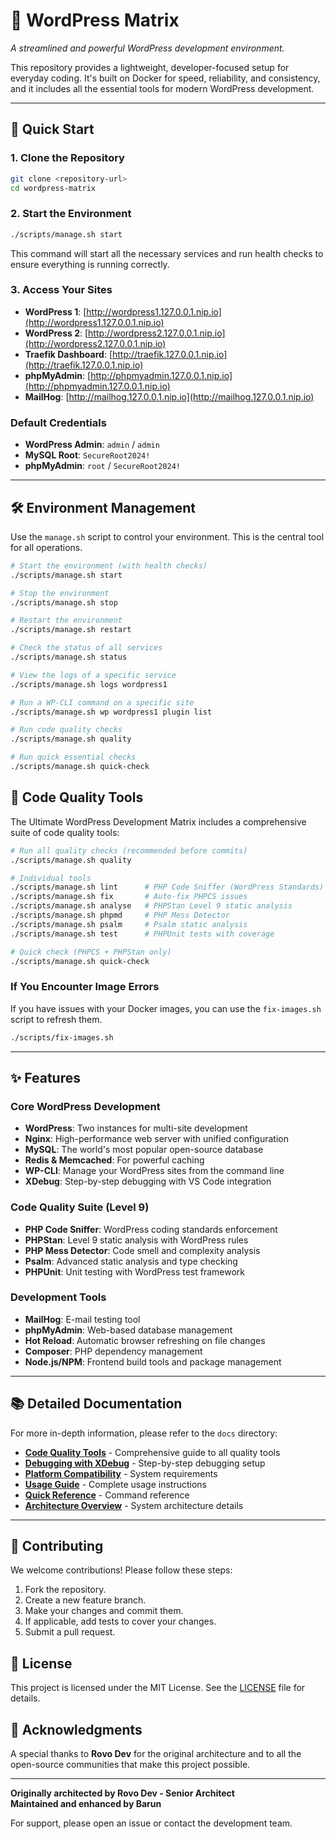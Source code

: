 # 🚀 WordPress Matrix

*A streamlined and powerful WordPress development environment.*

This repository provides a lightweight, developer-focused setup for everyday coding. It's built on Docker for speed, reliability, and consistency, and it includes all the essential tools for modern WordPress development.

---

## 🚀 Quick Start

### 1. Clone the Repository
```bash
git clone <repository-url>
cd wordpress-matrix
```

### 2. Start the Environment
```bash
./scripts/manage.sh start
```
This command will start all the necessary services and run health checks to ensure everything is running correctly.

### 3. Access Your Sites
- **WordPress 1**: [http://wordpress1.127.0.0.1.nip.io](http://wordpress1.127.0.0.1.nip.io)
- **WordPress 2**: [http://wordpress2.127.0.0.1.nip.io](http://wordpress2.127.0.0.1.nip.io)
- **Traefik Dashboard**: [http://traefik.127.0.0.1.nip.io](http://traefik.127.0.0.1.nip.io)
- **phpMyAdmin**: [http://phpmyadmin.127.0.0.1.nip.io](http://phpmyadmin.127.0.0.1.nip.io)
- **MailHog**: [http://mailhog.127.0.0.1.nip.io](http://mailhog.127.0.0.1.nip.io)

### Default Credentials
- **WordPress Admin**: `admin` / `admin`
- **MySQL Root**: `SecureRoot2024!`
- **phpMyAdmin**: `root` / `SecureRoot2024!`

---

## 🛠️ Environment Management

Use the `manage.sh` script to control your environment. This is the central tool for all operations.

```bash
# Start the environment (with health checks)
./scripts/manage.sh start

# Stop the environment
./scripts/manage.sh stop

# Restart the environment
./scripts/manage.sh restart

# Check the status of all services
./scripts/manage.sh status

# View the logs of a specific service
./scripts/manage.sh logs wordpress1

# Run a WP-CLI command on a specific site
./scripts/manage.sh wp wordpress1 plugin list

# Run code quality checks
./scripts/manage.sh quality

# Run quick essential checks
./scripts/manage.sh quick-check
```

## 🎯 Code Quality Tools

The Ultimate WordPress Development Matrix includes a comprehensive suite of code quality tools:

```bash
# Run all quality checks (recommended before commits)
./scripts/manage.sh quality

# Individual tools
./scripts/manage.sh lint      # PHP Code Sniffer (WordPress Standards)
./scripts/manage.sh fix       # Auto-fix PHPCS issues
./scripts/manage.sh analyse   # PHPStan Level 9 static analysis
./scripts/manage.sh phpmd     # PHP Mess Detector
./scripts/manage.sh psalm     # Psalm static analysis
./scripts/manage.sh test      # PHPUnit tests with coverage

# Quick check (PHPCS + PHPStan only)
./scripts/manage.sh quick-check
```

### If You Encounter Image Errors

If you have issues with your Docker images, you can use the `fix-images.sh` script to refresh them.

```bash
./scripts/fix-images.sh
```

---

## ✨ Features

### **Core WordPress Development**
- **WordPress**: Two instances for multi-site development
- **Nginx**: High-performance web server with unified configuration
- **MySQL**: The world's most popular open-source database
- **Redis & Memcached**: For powerful caching
- **WP-CLI**: Manage your WordPress sites from the command line
- **XDebug**: Step-by-step debugging with VS Code integration

### **Code Quality Suite (Level 9)**
- **PHP Code Sniffer**: WordPress coding standards enforcement
- **PHPStan**: Level 9 static analysis with WordPress rules
- **PHP Mess Detector**: Code smell and complexity analysis
- **Psalm**: Advanced static analysis and type checking
- **PHPUnit**: Unit testing with WordPress test framework

### **Development Tools**
- **MailHog**: E-mail testing tool
- **phpMyAdmin**: Web-based database management
- **Hot Reload**: Automatic browser refreshing on file changes
- **Composer**: PHP dependency management
- **Node.js/NPM**: Frontend build tools and package management

---

## 📚 Detailed Documentation

For more in-depth information, please refer to the `docs` directory:

- **[Code Quality Tools](docs/CODE_QUALITY.md)** - Comprehensive guide to all quality tools
- **[Debugging with XDebug](docs/DEBUGGING.md)** - Step-by-step debugging setup
- **[Platform Compatibility](docs/PLATFORM_COMPATIBILITY.md)** - System requirements
- **[Usage Guide](docs/USAGE_GUIDE.md)** - Complete usage instructions
- **[Quick Reference](docs/QUICK_REFERENCE.md)** - Command reference
- **[Architecture Overview](ARCHITECTURE.md)** - System architecture details

---

## 🤝 Contributing

We welcome contributions! Please follow these steps:

1. Fork the repository.
2. Create a new feature branch.
3. Make your changes and commit them.
4. If applicable, add tests to cover your changes.
5. Submit a pull request.

## 📄 License

This project is licensed under the MIT License. See the [LICENSE](LICENSE) file for details.

## 🙏 Acknowledgments

A special thanks to **Rovo Dev** for the original architecture and to all the open-source communities that make this project possible.

---

**Originally architected by Rovo Dev - Senior Architect**  
**Maintained and enhanced by Barun**

For support, please open an issue or contact the development team.